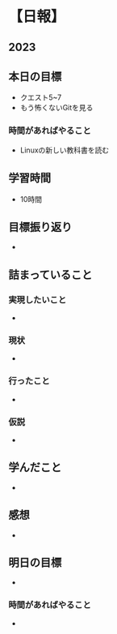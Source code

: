 # 【日報】
## 2023
## 本日の目標
- クエスト5~7
- もう怖くないGitを見る

### 時間があればやること
- Linuxの新しい教科書を読む

## 学習時間
- 10時間
## 目標振り返り
- 
## 詰まっていること
### 実現したいこと 
- 
### 現状
- 
### 行ったこと 
- 
### 仮説
- 

## 学んだこと
- 
## 感想
- 
## 明日の目標
- 
### 時間があればやること
- 